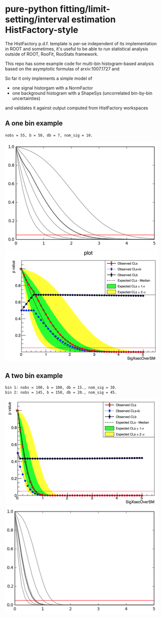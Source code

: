 # pure-python fitting/limit-setting/interval estimation HistFactory-style

The HistFactory p.d.f. template is per-se independent of its implementation in ROOT and sometimes, it's useful to be able to run statistical analysis outside
of ROOT, RooFit, RooStats framework.

This repo has some example code for multi-bin histogram-based analysis based on the asymptotic formulas of arxiv:1007.1727 and  

So far it only implements a simple model of

* one signal historgam with a NormFactor
* one background histogram with a ShapeSys (uncorrelated bin-by-bin uncertainties)

and validates it against output computed from HistFactory workspaces

## A one bin example

```
nobs = 55, b = 50, db = 7, nom_sig = 10.
```

<img src="docs/img/manual_1bin_55_50_7.png" alt="manual" width="500"/>
<img src="docs/img/hfh_1bin_55_50_7.png" alt="manual" width="500"/>


## A two bin example

```
bin 1: nobs = 100, b = 100, db = 15., nom_sig = 30.
bin 2: nobs = 145, b = 150, db = 20., nom_sig = 45.
```

<img src="docs/img/manual_2_bin_100.0_145.0_100.0_150.0_15.0_20.0_30.0_45.0.png" alt="manual" width="500"/>
<img src="docs/img/hfh_2_bin_100.0_145.0_100.0_150.0_15.0_20.0_30.0_45.0.png" alt="manual" width="500"/>
